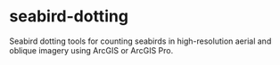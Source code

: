 # seabird-dotting
Seabird dotting tools for counting seabirds in high-resolution aerial and oblique imagery using ArcGIS or ArcGIS Pro.
